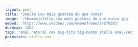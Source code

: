 ```yaml
---
layout: post
title: "Stella Cox mais gostosa do que nunca"
image: '/thumbs/stella_cox_mais_gostosa_do_que_nunca.jpg'
embed: 'https://www.xvideos.com/embedframe/34579263'
duracao: 1504
tags: 'anal natural cox big-tits big-boobs stella anal-sex'
pornstars: stella-cox
---
```

